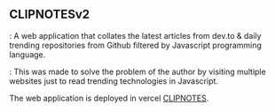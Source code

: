 ## CLIPNOTESv2

: A web application that collates the latest articles from dev.to & daily trending repositories from Github filtered by Javascript programming language.

: This was made to solve the problem of the author by visiting multiple websites just to read trending technologies in Javascript.

The web application is deployed in vercel [CLIPNOTES](https://clipnotes.vercel.app "Clipnotes web application").
